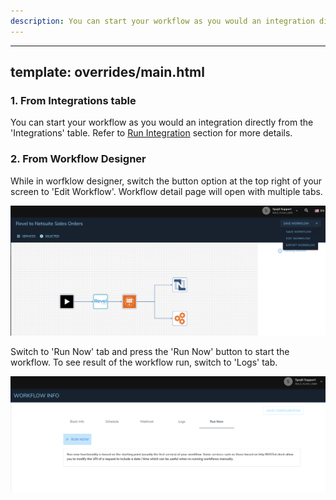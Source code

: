 ```yaml
---
description: You can start your workflow as you would an integration directly from the 'Integrations' table.
---
```

---
template: overrides/main.html
---
  
### 1. From Integrations table
  You can start your workflow as you would an integration directly from the 'Integrations' table. Refer to [Run Integration](/user-guide/integration/run-now/) section for more details.

### 2. From Workflow Designer
  While in worfklow designer, switch the button option at the top right of your screen to 'Edit Workflow'. Workflow detail page will open with multiple tabs.

  ![Edit Workflow](/assets/images/workflow/run-workflow-edit.png "Edit Workflow")

  Switch to 'Run Now' tab and press the 'Run Now' button to start the workflow. To see result of the workflow run, switch to 'Logs' tab.

  ![Run Workflow](/assets/images/workflow/run-now.png "Run Workflow")

  
  
  
